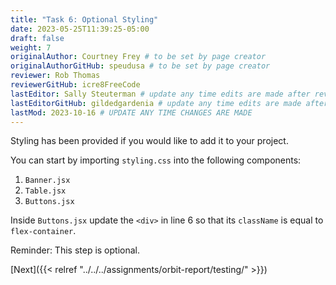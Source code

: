 ```yaml
---
title: "Task 6: Optional Styling"
date: 2023-05-25T11:39:25-05:00
draft: false
weight: 7
originalAuthor: Courtney Frey # to be set by page creator
originalAuthorGitHub: speudusa # to be set by page creator
reviewer: Rob Thomas
reviewerGitHub: icre8FreeCode
lastEditor: Sally Steuterman # update any time edits are made after review
lastEditorGitHub: gildedgardenia # update any time edits are made after review
lastMod: 2023-10-16 # UPDATE ANY TIME CHANGES ARE MADE
---
```


Styling has been provided if you would like to add it to your project.

You can start by importing `styling.css` into the following components:
1. `Banner.jsx`
1. `Table.jsx`
1. `Buttons.jsx`

Inside `Buttons.jsx` update the `<div>` in line 6 so that its `className` is equal to `flex-container`.  

Reminder: This step is optional.

[Next]({{< relref "../../../assignments/orbit-report/testing/" >}}) 